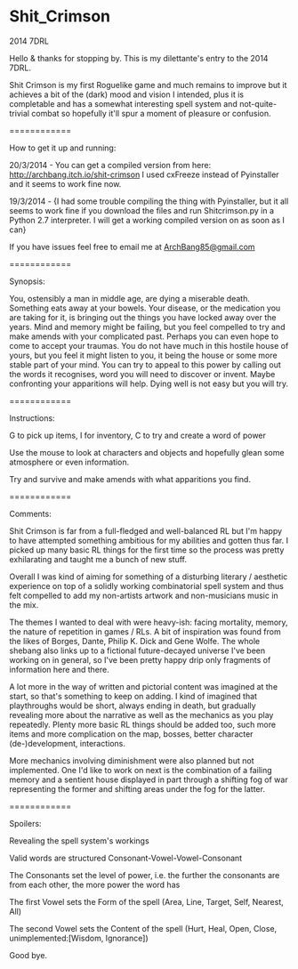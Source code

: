 Shit_Crimson
============

2014 7DRL

Hello & thanks for stopping by. This is my dilettante's entry to the 2014 7DRL. 

Shit Crimson is my first Roguelike game and much remains to improve but it achieves a bit of the (dark) mood and vision I intended, plus it is completable and has a somewhat interesting spell system and not-quite-trivial combat so hopefully it'll spur a moment of pleasure or confusion. 

============

How to get it up and running:

20/3/2014 - You can get a compiled version from here: http://archbang.itch.io/shit-crimson I used cxFreeze instead of Pyinstaller and it seems to work fine now.

19/3/2014 - {I had some trouble compiling the thing with Pyinstaller, but it all seems to work fine if you download the files and run Shitcrimson.py in a Python 2.7 interpreter. I will get a working compiled version on as soon as I can} 

If you have issues feel free to email me at ArchBang85@gmail.com

============

Synopsis:

You, ostensibly a man in middle age, are dying a miserable death. Something eats away at your bowels. 
Your disease, or the medication you are taking for it, is bringing out the things you have locked away 
over the years. Mind and memory might be failing, but you feel compelled to try and make amends with your complicated past. Perhaps you can even hope to come to accept your traumas. You do not have much in this hostile house of yours, but you feel it might listen to you, it being the house or some more stable part of your mind. You can try to appeal to this
power by calling out the words it recognises, word you will need to discover or invent. Maybe confronting your 
apparitions will help. Dying well is not easy but you will try.

============

Instructions:

G to pick up items, I for inventory, C to try and create a word of power

Use the mouse to look at characters and objects and hopefully glean some atmosphere or even information.

Try and survive and make amends with what apparitions you find.

============

Comments:

Shit Crimson is far from a full-fledged and well-balanced RL but I'm happy to have attempted something ambitious for my abilities and gotten thus far. I picked up many basic RL things for the first time so the process was pretty exhilarating and taught me a bunch of new stuff.

Overall I was kind of aiming for something of a disturbing literary / aesthetic experience on top of a solidly working combinatorial spell system and thus felt compelled to add my non-artists artwork and non-musicians music in the mix.

The themes I wanted to deal with were heavy-ish: facing mortality, memory, the nature of repetition in games / RLs. A bit of inspiration was found from the likes of Borges, Dante, Philip K. Dick and Gene Wolfe. The whole shebang also links up to a fictional future-decayed universe I've been working on in general, so I've been pretty happy drip only fragments of information here and there.

A lot more in the way of written and pictorial content was imagined at the start, so that's something to keep on adding. I kind of imagined that playthroughs would be short, always ending in death, but gradually revealing more about the narrative as well as the mechanics as you play repeatedly. Plenty more basic RL things should be added too, such more items and more complication on the map, bosses, better character (de-)development, interactions.

More mechanics involving diminishment were also planned but not implemented. One I'd like to work on next is the combination of a failing memory and a sentient house displayed in part through a shifting fog of war representing the former and shifting areas under the fog for the latter. 

============

Spoilers:









Revealing the spell system's workings

Valid words are structured Consonant-Vowel-Vowel-Consonant
        
The Consonants set the level of power, i.e. the further the consonants are from each other, the more power the word has

The first Vowel sets the Form of the spell (Area, Line, Target, Self, Nearest, All)
      
The second Vowel sets the Content of the spell (Hurt, Heal, Open, Close, unimplemented:[Wisdom, Ignorance])


Good bye.
